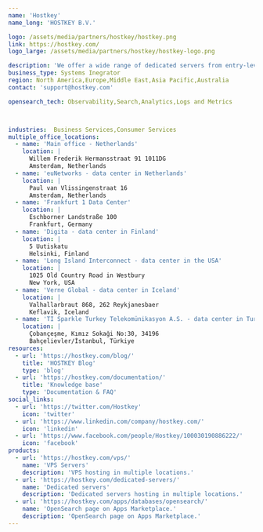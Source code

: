 ```yaml
---
name: 'Hostkey'
name_long: 'HOSTKEY B.V.'

logo: /assets/media/partners/hostkey/hostkey.png
link: https://hostkey.com/
logo_large: /assets/media/partners/hostkey/hostkey-logo.png

description: 'We offer a wide range of dedicated servers from entry-level up to high-performance GPU servers and private cloud solutions. Our servers are hosted in TIER III data centers in the Netherlands, Germany, Finland, Iceland, Turkey and the USA.'
business_type: Systems Inegrator
region: North America,Europe,Middle East,Asia Pacific,Australia
contact: 'support@hostkey.com'

opensearch_tech: Observability,Search,Analytics,Logs and Metrics



industries:  Business Services,Consumer Services
multiple_office_locations:
  - name: 'Main office - Netherlands'
    location: |
      Willem Frederik Hermansstraat 91 1011DG
      Amsterdam, Netherlands
  - name: 'euNetworks - data center in Netherlands'
    location: |
      Paul van Vlissingenstraat 16
      Amsterdam, Netherlands
  - name: 'Frankfurt 1 Data Center'
    location: |
      Eschborner Landstraße 100
      Frankfurt, Germany
  - name: 'Digita - data center in Finland'
    location: |
      5 Uutiskatu
      Helsinki, Finland
  - name: 'Long Island Interconnect - data center in the USA'
    location: |
      1025 Old Country Road in Westbury
      New York, USA
  - name: 'Verne Global - data center in Iceland'
    location: |
      Valhallarbraut 868, 262 Reykjanesbaer
      Keflavik, Iceland
  - name: 'TI Sparkle Turkey Telekomünikasyon A.S. - data center in Turkey'
    location: |
      Çobançeşme, Kımız Sokaği No:30, 34196
      Bahçelievler/İstanbul, Türkiye
resources:
  - url: 'https://hostkey.com/blog/'
    title: 'HOSTKEY Blog'
    type: 'blog'
  - url: 'https://hostkey.com/documentation/'
    title: 'Knowledge base'
    type: 'Documentation & FAQ'
social_links:
  - url: 'https://twitter.com/Hostkey'
    icon: 'twitter'
  - url: 'https://www.linkedin.com/company/hostkey.com/'
    icon: 'linkedin'
  - url: 'https://www.facebook.com/people/Hostkey/100030190886222/'
    icon: 'facebook'
products:
  - url: 'https://hostkey.com/vps/'
    name: 'VPS Servers'
    description: 'VPS hosting in multiple locations.'
  - url: 'https://hostkey.com/dedicated-servers/'
    name: 'Dedicated servers'
    description: 'Dedicated servers hosting in multiple locations.'
  - url: 'https://hostkey.com/apps/databases/opensearch/'
    name: 'OpenSearch page on Apps Marketplace.'
    description: 'OpenSearch page on Apps Marketplace.'
---
```

